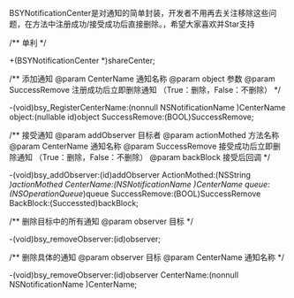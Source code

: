 BSYNotificationCenter是对通知的简单封装，开发者不用再去关注移除这些问题，在方法中注册成功/接受成功后直接删除。，希望大家喜欢并Star支持

/**
 单利
 */
 
 
+(BSYNotificationCenter *)shareCenter;


/**
 添加通知
 @param CenterName 通知名称
 @param object 参数
 @param  SuccessRemove 注册成功后立即删除通知 （True：删除，False：不删除）
 */
 
 
-(void)bsy_RegisterCenterName:(nonnull NSNotificationName )CenterName object:(nullable id)object SuccessRemove:(BOOL)SuccessRemove;


/**
 接受通知
 @param addObserver 目标者
 @param actionMothed 方法名称
 @param CenterName 通知名称
@param  SuccessRemove 接受成功后立即删除通知 （True：删除，False：不删除）
 @param backBlock 接受后回调
 */
 
 
-(void)bsy_addObserver:(id)addObserver ActionMothed:(NSString *)actionMothed  CenterName:(NSNotificationName )CenterName queue:(NSOperationQueue*)queue SuccessRemove:(BOOL)SuccessRemove  BackBlock:(Successted)backBlock;


/**
 删除目标中的所有通知
 @param observer 目标
 */
 
 
-(void)bsy_removeObserver:(id)observer;


/**
 删除具体的通知
 @param observer 目标
 @param CenterName 通知名称
 */
 
 
-(void)bsy_removeObserver:(id)observer  CenterName:(nonnull NSNotificationName )CenterName;
